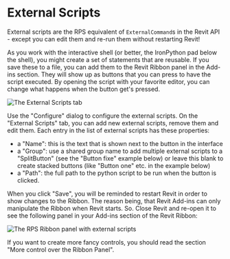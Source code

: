 # External Scripts

External scripts are the RPS equivalent of `ExternalCommand`s in the Revit API - except you can edit them and re-run them without restarting Revit!

As you work with the interactive shell (or better, the IronPython pad below the shell), you might create a set of statements that are reusable. If you save these to a file, you can add them to the Revit Ribbon panel in the Add-ins section. They will show up as buttons that you can press to have the script executed. By opening the script with your favorite editor, you can change what happens when the button get's pressed.

![The External Scripts tab](https://dl.dropboxusercontent.com/u/8112069/darenatwork/2015.03.18_Configure_RevitPythonShell.png)

Use the "Configure" dialog to configure the external scripts. On the "External Scripts" tab, you can add new external scripts, remove them and edit them. Each entry in the list of external scripts has these properties:

- a "Name": this is the text that is shown next to the button in the interface
- a "Group": use a shared group name to add multiple external scripts to a "SplitButton" (see the "Button fixe" example below) or leave this blank to create stacked buttons (like "Button one" etc. in the example below)
- a "Path": the full path to the python script to be run when the button is clicked.

When you click "Save", you will be reminded to restart Revit in order to show changes to the Ribbon. The reason being, that Revit Add-ins can only manipulate the Ribbon when Revit starts. So. Close Revit and re-open it to see the following panel in your Add-ins section of the Revit Ribbon:

![The RPS Ribbon panel with external scripts](https://dl.dropboxusercontent.com/u/8112069/darenatwork/2015.02.27_Ribbon_Panel.png)

If you want to create more fancy controls, you should read the section "More control over the Ribbon Panel".